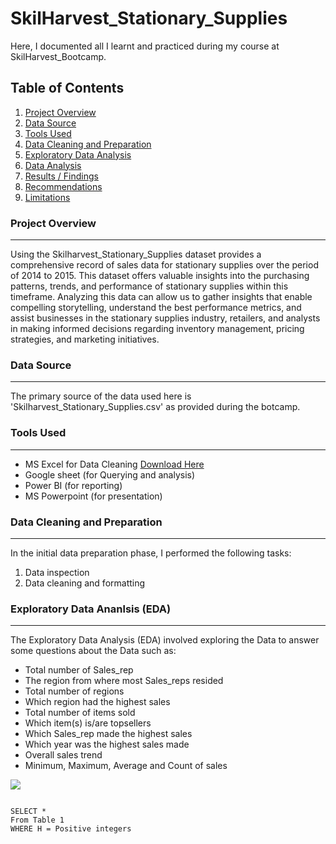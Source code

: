 # SkilHarvest_Stationary_Supplies

Here, I documented all I learnt and practiced during my course at SkilHarvest_Bootcamp.

## Table of Contents

1. [Project Overview](#project-overview)
2. [Data Source](#data-source)
3. [Tools Used](#tools-used)
4. [Data Cleaning and Preparation](#data-cleaning-and-preparation)
5. [Exploratory Data Analysis](#exploratory-data-analysis)
6. [Data Analysis](#data-analysis)
7. [Results / Findings](#results-/-findings)
8. [Recommendations](#recommendations)
9. [Limitations](#limitations)

### Project Overview
---
Using the Skilharvest_Stationary_Supplies dataset provides a comprehensive record of sales data for stationary supplies over the period of 2014 to 2015. This dataset offers valuable insights into the purchasing patterns, trends, and performance of stationary supplies within this timeframe. Analyzing this data can allow us to gather insights that enable compelling storytelling, understand the best performance metrics, and assist businesses in the stationary supplies industry, retailers, and analysts in making informed decisions regarding inventory management, pricing strategies, and marketing initiatives.

### Data Source
---
The primary source of the data used here is 'Skilharvest_Stationary_Supplies.csv' as provided during the botcamp.

### Tools Used
---
- MS Excel for Data Cleaning [Download Here](https:/www.microsoft.com)
- Google sheet (for Querying and analysis)
- Power BI (for reporting)
- MS Powerpoint (for presentation)

### Data Cleaning and Preparation
---
In the initial data preparation phase, I performed the following tasks:
 1. Data inspection
 2. Data cleaning and formatting

### Exploratory Data Ananlsis (EDA)
---
The Exploratory Data Analysis (EDA) involved exploring the Data to answer some questions about the Data such as:
- Total number of Sales_rep
- The region from where most Sales_reps resided
- Total number of regions
- Which region had the highest sales
- Total number of items sold
- Which item(s) is/are topsellers
- Which Sales_rep made the highest sales
- Which year was the highest sales made
- Overall sales trend
- Minimum, Maximum, Average and Count of sales

![](assignment )
```Google sheets

SELECT *
From Table 1
WHERE H = Positive integers

```









